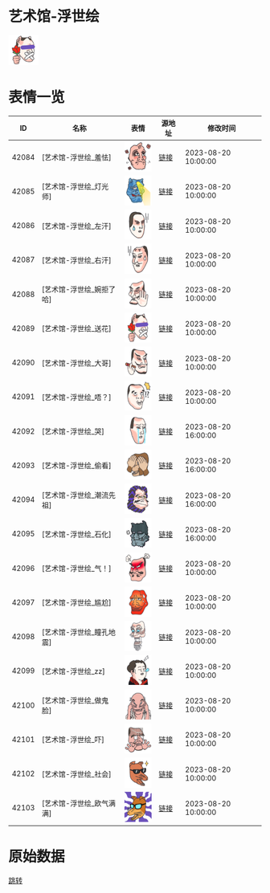 # 艺术馆-浮世绘

<img src="./cover.png" height="60" alt="cover" />

# 表情一览

|ID|名称|表情|源地址|修改时间|
|----|----|----|----|----|
|42084|[艺术馆-浮世绘_羞怯]|<img src="./pic/042084_%5B艺术馆-浮世绘_羞怯%5D.png" height="60" alt="羞怯"/>|[链接](https://i0.hdslb.com/bfs/garb/c4a328dbb40ae3068b780661b4c47ffd3bfa8a59.png)|2023-08-20 10:00:00|
|42085|[艺术馆-浮世绘_灯光师]|<img src="./pic/042085_%5B艺术馆-浮世绘_灯光师%5D.png" height="60" alt="灯光师"/>|[链接](https://i0.hdslb.com/bfs/garb/c871814cc7f9ec7a880876d30b3524e193737bf8.png)|2023-08-20 10:00:00|
|42086|[艺术馆-浮世绘_左汗]|<img src="./pic/042086_%5B艺术馆-浮世绘_左汗%5D.png" height="60" alt="左汗"/>|[链接](https://i0.hdslb.com/bfs/garb/5e8e4e441023b51c5c018efc4bf5e1bd482c1307.png)|2023-08-20 10:00:00|
|42087|[艺术馆-浮世绘_右汗]|<img src="./pic/042087_%5B艺术馆-浮世绘_右汗%5D.png" height="60" alt="右汗"/>|[链接](https://i0.hdslb.com/bfs/garb/8ef4e1e81032f1770b59ff1d69074c52dd804bb9.png)|2023-08-20 10:00:00|
|42088|[艺术馆-浮世绘_婉拒了哈]|<img src="./pic/042088_%5B艺术馆-浮世绘_婉拒了哈%5D.png" height="60" alt="婉拒了哈"/>|[链接](https://i0.hdslb.com/bfs/garb/037ea2e18d63ff3dfeae15921fc96d16956a674b.png)|2023-08-20 10:00:00|
|42089|[艺术馆-浮世绘_送花]|<img src="./pic/042089_%5B艺术馆-浮世绘_送花%5D.png" height="60" alt="送花"/>|[链接](https://i0.hdslb.com/bfs/garb/99ca1d58d86bce62a7f752bebd5be164c791b420.png)|2023-08-20 10:00:00|
|42090|[艺术馆-浮世绘_大哥]|<img src="./pic/042090_%5B艺术馆-浮世绘_大哥%5D.png" height="60" alt="大哥"/>|[链接](https://i0.hdslb.com/bfs/garb/ab1a69de03783013ecfc2bb639dfd9a7bd4096b9.png)|2023-08-20 10:00:00|
|42091|[艺术馆-浮世绘_唔？]|<img src="./pic/042091_%5B艺术馆-浮世绘_唔？%5D.png" height="60" alt="唔？"/>|[链接](https://i0.hdslb.com/bfs/garb/97a5e7322cdbaab9a487a7c7548c286103380023.png)|2023-08-20 10:00:00|
|42092|[艺术馆-浮世绘_哭]|<img src="./pic/042092_%5B艺术馆-浮世绘_哭%5D.png" height="60" alt="哭"/>|[链接](https://i0.hdslb.com/bfs/garb/c89d6d8d746fd399c348e789734dfdbee8de7bc9.png)|2023-08-20 16:00:00|
|42093|[艺术馆-浮世绘_偷看]|<img src="./pic/042093_%5B艺术馆-浮世绘_偷看%5D.png" height="60" alt="偷看"/>|[链接](https://i0.hdslb.com/bfs/garb/0656c89c9c80dec70ffe100a0592a0a7275aea60.png)|2023-08-20 16:00:00|
|42094|[艺术馆-浮世绘_潮流先祖]|<img src="./pic/042094_%5B艺术馆-浮世绘_潮流先祖%5D.png" height="60" alt="潮流先祖"/>|[链接](https://i0.hdslb.com/bfs/garb/0d72c70a72e2aa462dad08189c63a82afc43ee91.png)|2023-08-20 16:00:00|
|42095|[艺术馆-浮世绘_石化]|<img src="./pic/042095_%5B艺术馆-浮世绘_石化%5D.png" height="60" alt="石化"/>|[链接](https://i0.hdslb.com/bfs/garb/0378d11847b8a5a817e653b0cfba06cb4a1f1cbd.png)|2023-08-20 16:00:00|
|42096|[艺术馆-浮世绘_气！]|<img src="./pic/042096_%5B艺术馆-浮世绘_气！%5D.png" height="60" alt="气！"/>|[链接](https://i0.hdslb.com/bfs/garb/7e7de0ab629d2f0996ca06fc35eb84fde9b1c895.png)|2023-08-20 10:00:00|
|42097|[艺术馆-浮世绘_尴尬]|<img src="./pic/042097_%5B艺术馆-浮世绘_尴尬%5D.png" height="60" alt="尴尬"/>|[链接](https://i0.hdslb.com/bfs/garb/0c60d395806218883888bc754c7c9c6a0bd9b0e2.png)|2023-08-20 10:00:00|
|42098|[艺术馆-浮世绘_瞳孔地震]|<img src="./pic/042098_%5B艺术馆-浮世绘_瞳孔地震%5D.png" height="60" alt="瞳孔地震"/>|[链接](https://i0.hdslb.com/bfs/garb/a204ca1c14f8ecdf7895b4eaeddd18d895353246.png)|2023-08-20 10:00:00|
|42099|[艺术馆-浮世绘_zz]|<img src="./pic/042099_%5B艺术馆-浮世绘_zz%5D.png" height="60" alt="zz"/>|[链接](https://i0.hdslb.com/bfs/garb/61e2d6f30604c6a2b4856fd0e06d874ca9831626.png)|2023-08-20 10:00:00|
|42100|[艺术馆-浮世绘_做鬼脸]|<img src="./pic/042100_%5B艺术馆-浮世绘_做鬼脸%5D.png" height="60" alt="做鬼脸"/>|[链接](https://i0.hdslb.com/bfs/garb/0d7caded89c1f006d33125827f174d35aa8e909d.png)|2023-08-20 10:00:00|
|42101|[艺术馆-浮世绘_吓]|<img src="./pic/042101_%5B艺术馆-浮世绘_吓%5D.png" height="60" alt="吓"/>|[链接](https://i0.hdslb.com/bfs/garb/57c998a7b03d44a63a080a2a7ebd23ed8d9956f6.png)|2023-08-20 10:00:00|
|42102|[艺术馆-浮世绘_社会]|<img src="./pic/042102_%5B艺术馆-浮世绘_社会%5D.png" height="60" alt="社会"/>|[链接](https://i0.hdslb.com/bfs/garb/d2210ff1d42d41c20baa96058baaa927cefda88c.png)|2023-08-20 10:00:00|
|42103|[艺术馆-浮世绘_欧气满满]|<img src="./pic/042103_%5B艺术馆-浮世绘_欧气满满%5D.png" height="60" alt="欧气满满"/>|[链接](https://i0.hdslb.com/bfs/garb/4512cd964d18c6072388d6a07daa73b017156025.png)|2023-08-20 10:00:00|

# 原始数据

[跳转](./raw.json)

